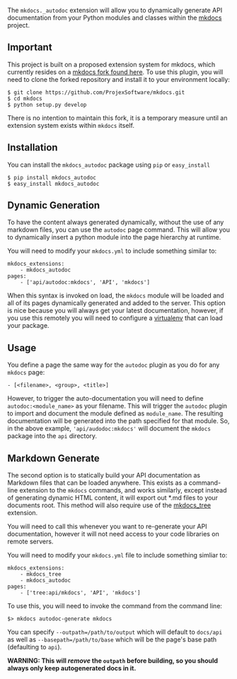 The `mkdocs._autodoc` extension will allow you to dynamically generate API documentation from your
Python modules and classes within the [mkdocs](https://github.com/tomchristie/mkdocs) project.

Important
-------------

This project is built on a proposed extension system for mkdocs, which currently resides on a [mkdocs fork found here](https://github.com/ProjexSoftware/mkdocs).  To use this plugin, you will need to clone the forked repository and install it to your environment locally:

    $ git clone https://github.com/ProjexSoftware/mkdocs.git
    $ cd mkdocs
    $ python setup.py develop

There is no intention to maintain this fork, it is a temporary measure until an extension system exists within `mkdocs` itself.

Installation
-------------

You can install the `mkdocs_autodoc` package using `pip` or `easy_install`

    $ pip install mkdocs_autodoc
    $ easy_install mkdocs_autodoc

Dynamic Generation
--------------

To have the content always generated dynamically, without the use of any markdown files, you can use the
`autodoc` page command.  This will allow you to dynamically insert a python module into the page hierarchy
at runtime.

You will need to modify your `mkdocs.yml` to include something similar to:

    mkdocs_extensions:
        - mkdocs_autodoc
    pages:
        - ['api/autodoc:mkdocs', 'API', 'mkdocs']

When this syntax is invoked on load, the `mkdocs` module will be loaded and all of its pages dynamically generated
and added to the server.  This option is nice because you will always get your latest documentation, however, if
you use this remotely you will need to configure a [virtualenv](https://pypi.python.org/pypi/virtualenv) that can load your package.

Usage
-------------

You define a page the same way for the `autodoc` plugin as you do for any `mkdocs` page:

    - [<filename>, <group>, <title>]

However, to trigger the auto-documentation you will need to define `autodoc:<module_name>` as your filename.  This will trigger the `autodoc` plugin to import and document the module defined as `module_name`.  The resulting documentation will be generated into the path specified for that module.  So, in the above example, `'api/audodoc:mkdocs'` will document the `mkdocs` package into the `api` directory.

Markdown Generate
----------------

The second option is to statically build your API documentation as Markdown files that can be loaded anywhere.
This exists as a command-line extension to the `mkdocs` commands, and works similarly, except instead of generating
dynamic HTML content, it will export out *.md files to your documents root.  This method will also require
use of the [mkdocs_tree](https://github.com/erichulser/mkdocs_tree) extension.

You will need to call this whenever you want to re-generate your API documentation, however it will not need access
to your code libraries on remote servers.

You will need to modify your `mkdocs.yml` file to include something simliar to:

    mkdocs_extensions:
        - mkdocs_tree
        - mkdocs_autodoc
    pages:
        - ['tree:api/mkdocs', 'API', 'mkdocs']

To use this, you will need to invoke the command from the command line:

    $> mkdocs autodoc-generate mkdocs

You can specify `--outpath=/path/to/output` which will default to `docs/api` as well as `--basepath=/path/to/base`
which will be the page's base path (defaulting to `api`).

__WARNING: This will *remove* the `outpath` before building, so you should always only keep autogenerated docs in it.__
